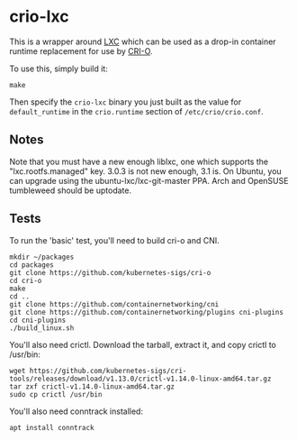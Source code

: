 # crio-lxc

This is a wrapper around [LXC](https://github.com/lxc/lxc) which can be used as
a drop-in container runtime replacement for use by
[CRI-O](https://github.com/kubernetes-sigs/cri-o).

To use this, simply build it:

```
make
```

Then specify the `crio-lxc` binary you just built as the value for
`default_runtime` in the `crio.runtime` section of `/etc/crio/crio.conf`.

## Notes

Note that you must have a new enough liblxc, one which supports the
"lxc.rootfs.managed" key.  3.0.3 is not new enough, 3.1 is.  On Ubuntu,
you can upgrade using the ubuntu-lxc/lxc-git-master PPA.  Arch and
OpenSUSE tumbleweed should be uptodate.

## Tests

To run the 'basic' test, you'll need to build cri-o and CNI.

```
mkdir ~/packages
cd packages
git clone https://github.com/kubernetes-sigs/cri-o
cd cri-o
make
cd ..
git clone https://github.com/containernetworking/cni
git clone https://github.com/containernetworking/plugins cni-plugins
cd cni-plugins
./build_linux.sh
```

You'll also need crictl.  Download the tarball, extract it, and
copy crictl to /usr/bin:

```
wget https://github.com/kubernetes-sigs/cri-tools/releases/download/v1.13.0/crictl-v1.14.0-linux-amd64.tar.gz
tar zxf crictl-v1.14.0-linux-amd64.tar.gz
sudo cp crictl /usr/bin
```

You'll also need conntrack installed:

```
apt install conntrack
```
